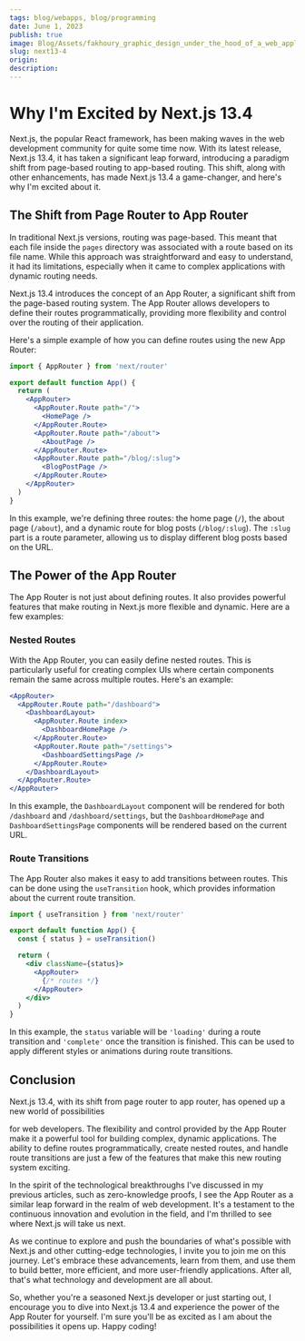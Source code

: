 ```yaml
---
tags: blog/webapps, blog/programming
date: June 1, 2023
publish: true
image: Blog/Assets/fakhoury_graphic_design_under_the_hood_of_a_web_application_3d__fe2db1b5-859b-4634-b52b-d27cc09a0fdd.png
slug: next13-4
origin:
description: 
---
```

# Why I'm Excited by Next.js 13.4

Next.js, the popular React framework, has been making waves in the web development community for quite some time now. With its latest release, Next.js 13.4, it has taken a significant leap forward, introducing a paradigm shift from page-based routing to app-based routing. This shift, along with other enhancements, has made Next.js 13.4 a game-changer, and here's why I'm excited about it.

## The Shift from Page Router to App Router

In traditional Next.js versions, routing was page-based. This meant that each file inside the `pages` directory was associated with a route based on its file name. While this approach was straightforward and easy to understand, it had its limitations, especially when it came to complex applications with dynamic routing needs.

Next.js 13.4 introduces the concept of an App Router, a significant shift from the page-based routing system. The App Router allows developers to define their routes programmatically, providing more flexibility and control over the routing of their application.

Here's a simple example of how you can define routes using the new App Router:

```jsx
import { AppRouter } from 'next/router'

export default function App() {
  return (
    <AppRouter>
      <AppRouter.Route path="/">
        <HomePage />
      </AppRouter.Route>
      <AppRouter.Route path="/about">
        <AboutPage />
      </AppRouter.Route>
      <AppRouter.Route path="/blog/:slug">
        <BlogPostPage />
      </AppRouter.Route>
    </AppRouter>
  )
}
```

In this example, we're defining three routes: the home page (`/`), the about page (`/about`), and a dynamic route for blog posts (`/blog/:slug`). The `:slug` part is a route parameter, allowing us to display different blog posts based on the URL.

## The Power of the App Router

The App Router is not just about defining routes. It also provides powerful features that make routing in Next.js more flexible and dynamic. Here are a few examples:

### Nested Routes

With the App Router, you can easily define nested routes. This is particularly useful for creating complex UIs where certain components remain the same across multiple routes. Here's an example:

```jsx
<AppRouter>
  <AppRouter.Route path="/dashboard">
    <DashboardLayout>
      <AppRouter.Route index>
        <DashboardHomePage />
      </AppRouter.Route>
      <AppRouter.Route path="/settings">
        <DashboardSettingsPage />
      </AppRouter.Route>
    </DashboardLayout>
  </AppRouter.Route>
</AppRouter>
```

In this example, the `DashboardLayout` component will be rendered for both `/dashboard` and `/dashboard/settings`, but the `DashboardHomePage` and `DashboardSettingsPage` components will be rendered based on the current URL.

### Route Transitions

The App Router also makes it easy to add transitions between routes. This can be done using the `useTransition` hook, which provides information about the current route transition.

```jsx
import { useTransition } from 'next/router'

export default function App() {
  const { status } = useTransition()

  return (
    <div className={status}>
      <AppRouter>
        {/* routes */}
      </AppRouter>
    </div>
  )
}
```

In this example, the `status` variable will be `'loading'` during a route transition and `'complete'` once the transition is finished. This can be used to apply different styles or animations during route transitions.

## Conclusion

Next.js 13.4, with its shift from page router to app router, has opened up a new world of possibilities

for web developers. The flexibility and control provided by the App Router make it a powerful tool for building complex, dynamic applications. The ability to define routes programmatically, create nested routes, and handle route transitions are just a few of the features that make this new routing system exciting.

In the spirit of the technological breakthroughs I've discussed in my previous articles, such as zero-knowledge proofs, I see the App Router as a similar leap forward in the realm of web development. It's a testament to the continuous innovation and evolution in the field, and I'm thrilled to see where Next.js will take us next.

As we continue to explore and push the boundaries of what's possible with Next.js and other cutting-edge technologies, I invite you to join me on this journey. Let's embrace these advancements, learn from them, and use them to build better, more efficient, and more user-friendly applications. After all, that's what technology and development are all about.

So, whether you're a seasoned Next.js developer or just starting out, I encourage you to dive into Next.js 13.4 and experience the power of the App Router for yourself. I'm sure you'll be as excited as I am about the possibilities it opens up. Happy coding!
